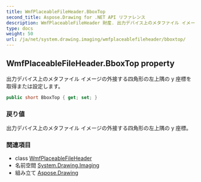 ```yaml
---
title: WmfPlaceableFileHeader.BboxTop
second_title: Aspose.Drawing for .NET API リファレンス
description: WmfPlaceableFileHeader 財産. 出力デバイス上のメタファイル イメージの外接する四角形の左上隅の y 座標を取得または設定します
type: docs
weight: 50
url: /ja/net/system.drawing.imaging/wmfplaceablefileheader/bboxtop/
---
```

## WmfPlaceableFileHeader.BboxTop property

出力デバイス上のメタファイル イメージの外接する四角形の左上隅の y 座標を取得または設定します。

```csharp
public short BboxTop { get; set; }
```

### 戻り値

出力デバイス上のメタファイル イメージの外接する四角形の左上隅の y 座標。

### 関連項目

* class [WmfPlaceableFileHeader](../)
* 名前空間 [System.Drawing.Imaging](../../wmfplaceablefileheader/)
* 組み立て [Aspose.Drawing](../../../)


